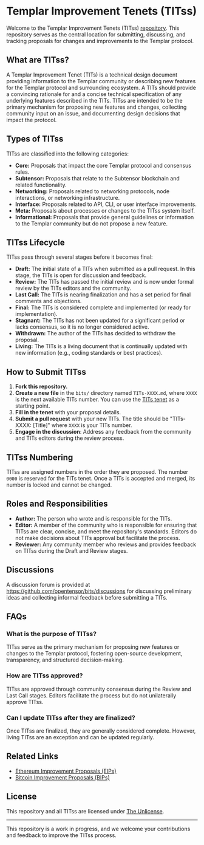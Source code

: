 # Templar Improvement Tenets (TITss)

Welcome to the Templar Improvement Tenets (TITss)
[repository](https://github.com/opentensor/bits). This repository serves as the central
location for submitting, discussing, and tracking proposals for changes and improvements to the
Templar protocol.

## What are TITss?

A Templar Improvement Tenet (TITs) is a technical design document providing information to
the Templar community or describing new features for the Templar protocol and surrounding
ecosystem. A TITs should provide a convincing rationale for and a concise technical
specification of any underlying features described in the TITs. TITss are intended to be the
primary mechanism for proposing new features and changes, collecting community input on an
issue, and documenting design decisions that impact the protocol.

## Types of TITss

TITss are classified into the following categories:

- **Core:** Proposals that impact the core Templar protocol and consensus rules.
- **Subtensor:** Proposals that relate to the Subtensor blockchain and related functionality.
- **Networking:** Proposals related to networking protocols, node interactions, or networking
  infrastructure.
- **Interface:** Proposals related to API, CLI, or user interface improvements.
- **Meta:** Proposals about processes or changes to the TITss system itself.
- **Informational:** Proposals that provide general guidelines or information to the Templar
  community but do not propose a new feature.

## TITss Lifecycle

TITss pass through several stages before it becomes final:

- **Draft:** The initial state of a TITs when submitted as a pull request. In this stage, the
  TITs is open for discussion and feedback.
- **Review:** The TITs has passed the initial review and is now under formal review by the TITs
  editors and the community.
- **Last Call:** The TITs is nearing finalization and has a set period for final comments and
  objections.
- **Final:** The TITs is considered complete and implemented (or ready for implementation).
- **Stagnant:** The TITs has not been updated for a significant period or lacks consensus, so it
  is no longer considered active.
- **Withdrawn:** The author of the TITs has decided to withdraw the proposal.
- **Living:** The TITs is a living document that is continually updated with new information
  (e.g., coding standards or best practices).

## How to Submit TITss

1. **Fork this repository.**
2. **Create a new file** in the `bits/` directory named `TITs-XXXX.md`, where `XXXX` is the next
   available TITs number. You can use the [TITs tenet](bits/TITs-0000-tenet.md) as a starting
   point.
3. **Fill in the tenet** with your proposal details.
4. **Submit a pull request** with your new TITs. The title should be "TITs-XXXX: [Title]" where
   `XXXX` is your TITs number.
5. **Engage in the discussion**: Address any feedback from the community and TITs editors during
   the review process.

## TITss Numbering

TITss are assigned numbers in the order they are proposed. The number `0000` is reserved for the
TITs tenet. Once a TITs is accepted and merged, its number is locked and cannot be changed.

## Roles and Responsibilities

- **Author:** The person who wrote and is responsible for the TITs.
- **Editor:** A member of the community who is responsible for ensuring that TITss are clear,
  concise, and meet the repository's standards. Editors do not make decisions about TITs
  approval but facilitate the process.
- **Reviewer:** Any community member who reviews and provides feedback on TITss during the Draft
  and Review stages.

## Discussions

A discussion forum is provided at https://github.com/opentensor/bits/discussions for discussing
preliminary ideas and collecting informal feedback before submitting a TITs.

## FAQs

### What is the purpose of TITss?
TITss serve as the primary mechanism for proposing new features or changes to the Templar
protocol, fostering open-source development, transparency, and structured decision-making.

### How are TITss approved?
TITss are approved through community consensus during the Review and Last Call stages. Editors
facilitate the process but do not unilaterally approve TITss.

### Can I update TITss after they are finalized?
Once TITss are finalized, they are generally considered complete. However, living TITss are an
exception and can be updated regularly.

## Related Links

- [Ethereum Improvement Proposals (EIPs)](https://eips.ethereum.org/)
- [Bitcoin Improvement Proposals (BIPs)](https://github.com/bitcoin/BIPs)

## License

This repository and all TITss are licensed under [The Unlicense](LICENSE).

---

This repository is a work in progress, and we welcome your contributions and feedback to
improve the TITss process.

